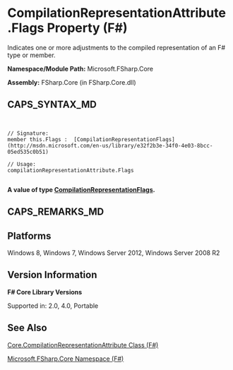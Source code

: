 # CompilationRepresentationAttribute.Flags Property (F#)

Indicates one or more adjustments to the compiled representation of an F# type or member.

**Namespace/Module Path:** Microsoft.FSharp.Core

**Assembly:** FSharp.Core (in FSharp.Core.dll)


## CAPS_SYNTAX_MD



```


// Signature:
member this.Flags :  [CompilationRepresentationFlags](http://msdn.microsoft.com/en-us/library/e32f2b3e-34f0-4e03-8bcc-05ed535c0b51)

// Usage:
compilationRepresentationAttribute.Flags


```


**A value of type [CompilationRepresentationFlags](http://msdn.microsoft.com/en-us/library/e32f2b3e-34f0-4e03-8bcc-05ed535c0b51).**
## CAPS_REMARKS_MD

## Platforms
Windows 8, Windows 7, Windows Server 2012, Windows Server 2008 R2


## Version Information
**F# Core Library Versions**

Supported in: 2.0, 4.0, Portable




## See Also
[Core.CompilationRepresentationAttribute Class &#40;F&#35;&#41;](Core.CompilationRepresentationAttribute+Class+%28F%23%29.md)

[Microsoft.FSharp.Core Namespace &#40;F&#35;&#41;](Microsoft.FSharp.Core+Namespace+%28F%23%29.md)

